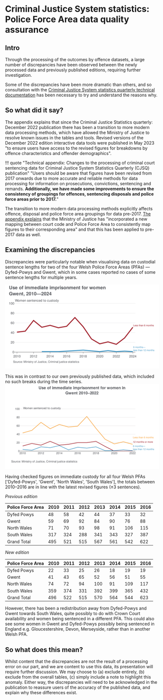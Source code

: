 # Criminal Justice System statistics: Police Force Area data quality assurance

## Intro
Through the processing of the outcomes by offence datasets, a large number of discrepancies have been observed between the newly processed data and previously published editions, requiring further investigation.

Some of the discrepancies have been more dramatic than others, and so consultation with the [Criminal Justice System statistics quarterly technical documentation](https://www.gov.uk/government/statistics/criminal-justice-system-statistics-quarterly-december-2022) has been necessary to try and understand the reasons why.

## So what did it say?
The appendix explains that since the Criminal Justice Statistics quarterly: December 2022 publication there has been a transition to more modern data processing methods, which have allowed the Ministry of Justice to resolve known issues in the tables and tools. Revised versions of the December 2022 edition interactive data tools were published in May 2023 "to ensure users have access to the revised figures for breakdowns by offence characteristics and offender demographics".

!!! quote "Technical appendix: Changes to the processing of criminal court sentencing data for Criminal Justice System Statistics Quarterly (CJSQ) publication"
    "Users should be aware that figures have been revised from 2017 onwards due to more accurate and reliable methods for data processing for information on prosecutions, convictions, sentencing and remands. **Additionally, we have made some improvements to ensure the consistency of groupings for offences,
    sentencing disposals and police force areas prior to 2017.**"

The transition to more modern data processing methods explicitly affects offence, disposal and police force area groupings for data pre-2017. [The appendix explains](https://assets.publishing.service.gov.uk/media/65bd02dd63a23d0013c8213a/criminal-justice-statistics-technical-appendix-june-2023.pdf#page=20) that the Ministry of Justice has "incorporated a new mapping between court code and Police Force Area to consistently map figures to their corresponding area" and that this has been applied to pre-2017 data as well.


## Examining the discrepancies
Discrepancies were particularly notable when visualising data on custodial sentence lengths for two of the four Welsh Police Force Areas (PFAs) — Dyfed-Powys and Gwent, which in some cases reported no cases of some sentence lengths for multiple years.

![Custodial sentences for women in Gwent](assets/current_gwent.svg)

This was in contrast to our own previously published data, which included no such breaks during the time series.
![Previous edition](assets/previous_gwent.svg)

Having checked figures on immediate custody for all four Welsh PFAs ['Dyfed-Powys', 'Gwent', 'North Wales', 'South Wales'], the totals between 2010–2016 are in line with the latest revised figures (±3 sentences).

*Previous edition*

| Police Force Area | 2010   | 2011   | 2012   | 2013   | 2014   | 2015   | 2016   |
| ------------------| -------|--------|--------|--------|--------|--------|--------|
| Dyfed Powys       | 48     | 58     | 42     | 44     | 37     | 33     | 32     |
| Gwent             | 59     | 69     | 92     | 84     | 90     | 76     | 88     |
| North Wales       | 71     | 70     | 93     | 98     | 91     | 106    | 115    |
| South Wales       | 317    | 324    | 288    | 341    | 343    | 327    | 387    |
| Grand Total       | 495    | 521    | 515    | 567    | 561    | 542    | 622    |

*New edition*

| Police Force Area | 2010   | 2011   | 2012   | 2013   | 2014   | 2015   | 2016   |
| ------------------| ------ | -------| -------| ------ | ------ | ------ | -------|
| Dyfed Powys       | 22     | 33     | 25     | 26     | 18     | 19     | 19     |
| Gwent             | 41     | 43     | 65     | 52     | 56     | 51     | 55     |
| North Wales       | 74     | 72     | 94     | 100    | 91     | 109    | 117    |
| South Wales       | 359    | 374    | 331    | 392    | 399    | 365    | 432    |
| Grand Total       | 496    | 522    | 515    | 570    | 564    | 544    | 623    |

However, there has been a redistribution away from Dyfed-Powys and Gwent towards South Wales, quite possibly to do with Crown Court availability and women being sentenced in a different PFA. This could also see some women in Gwent and Dyfed-Powys possibly being sentenced in England e.g. Gloucestershire, Devon, Merseyside, rather than in another Welsh PFA.

## So what does this mean?
Whilst content that the discrepancies are not the result of a processing error on our part, and we are content to use this data, its presentation will require further discussion. We may choose to (a) exclude entirely, (b) exclude from the overall tables, (c) simply include a note to highlight this anomaly. Either way, the discrepancies will need to be acknowledged in the publication to reassure users of the accuracy of the published data, and explain why these differences exist.